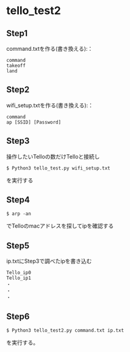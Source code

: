 # tello_test2
## Step1
command.txtを作る(書き換える):：
```
command
takeoff
land
```

## Step2
wifi_setup.txtを作る(書き換える):：
```
command
ap [SSID] [Password]
```

## Step3
操作したいTelloの数だけTelloと接続し
```
$ Python3 tello_test.py wifi_setup.txt
```
を実行する

## Step4
```
$ arp -an
```

でTelloのmacアドレスを探してipを確認する

## Step5
ip.txtにStep3で調べたipを書き込む
```
Tello_ip0
Tello_ip1
・
・
・
```
## Step6
```
$ Python3 tello_test2.py command.txt ip.txt
```
を実行する。
